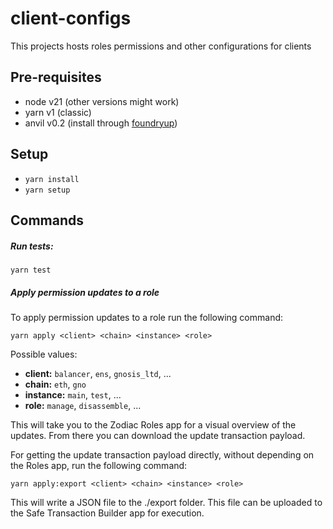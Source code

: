 # client-configs

This projects hosts roles permissions and other configurations for clients

## Pre-requisites

- node v21 (other versions might work)
- yarn v1 (classic)
- anvil v0.2 (install through [foundryup](https://book.getfoundry.sh/getting-started/installation#using-foundryup))

## Setup

- `yarn install`
- `yarn setup`

## Commands

##### Run tests:

`yarn test`

##### Apply permission updates to a role

To apply permission updates to a role run the following command:

`yarn apply <client> <chain> <instance> <role>`

Possible values:

- **client:** `balancer`, `ens`, `gnosis_ltd`, ...
- **chain:** `eth`, `gno`
- **instance:** `main`, `test`, ...
- **role:** `manage`, `disassemble`, ...

This will take you to the Zodiac Roles app for a visual overview of the updates.
From there you can download the update transaction payload.

For getting the update transaction payload directly, without depending on the Roles app, run the following command:

`yarn apply:export <client> <chain> <instance> <role>`

This will write a JSON file to the ./export folder. This file can be uploaded to the Safe Transaction Builder app for execution.
